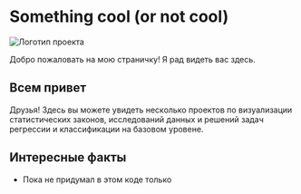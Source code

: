# Something cool (or not cool)

![Логотип проекта](https://drive.google.com/file/d/18TK2DN5xSAsB5n_ZQhS3q_3FBjw8FPho/view)

Добро пожаловать на мою страничку! Я рад видеть вас здесь.

## Всем привет

Друзья! Здесь вы можете увидеть несколько проектов по визуализации статистических законов, исследований данных и решений задач регрессии и классификации на базовом уровене.

## Интересные факты

- Пока не придумал  в этом коде только
